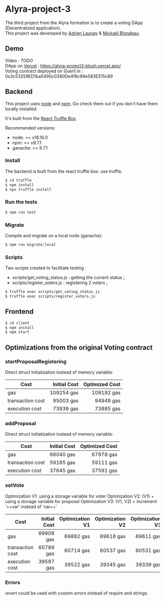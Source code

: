 # Alyra-project-3

The third project from the Alyra formation is to create a voting DApp (Decentralized application).  
This project was developed by [Adrien Launay](https://github.com/alowoa) & [Mickaël Blondeau](https://github.com/mickablondo).

## Demo
Video : <i>TODO</i>  
DApp on [Vercel](https://vercel.com/) : https://alyra-project3-blush.vercel.app/  
Voting contract deployed on Goerli in : 0x3c53259ED1ba5490c0380De4f8c66e583E515c89  

## Backend

This project uses [node](http://nodejs.org) and [npm](https://npmjs.com). Go check them out if you don't have them locally installed.

It's built from the [React Truffle Box](https://trufflesuite.com/boxes/react/).

Recommended versions:

* node: >= v18.16.0
* npm: >= v9.7.1
* ganache: >= 9.7.1

### Install

The backend is built from the react truffle box:  use truffle.

```sh
$ cd truffle 
$ npm install
$ npx truffle install
```

### Run the tests

```sh
$ npm run test
```

### Migrate

Compile and migrate on a local node (ganache):

```sh
$ npm run migrate:local
```

### Scripts

Two scripts created to facilitate testing :  
 - scripts/get_voting_status.js : getting the current status ;
 - scripts/register_voters.js : registering 2 voters ;

```sh
$ truffle exec scripts/get_voting_status.js
$ truffle exec scripts/register_voters.js
```

## Frontend

```sh
$ cd client
$ npm install
$ npm start
```

## Optimizations from the original Voting contract

### startProposalRegistering

Direct struct initialization instead of memory variable:

| Cost              | Initial Cost | Optimized Cost |
| ------------------| ------------:| --------------:|
| gas               |   109254 gas |     109192 gas |
| transaction cost  |    95003 gas |      94949 gas |
| execution cost    |    73939 gas |      73885 gas |

### addProposal

Direct struct initialization instead of memory variable:

| Cost              | Initial Cost | Optimized Cost |
| ------------------| ------------:| --------------:|
| gas               |   68040 gas |       67978 gas |
| transaction cost  |    59165 gas |      59111 gas |
| execution cost    |    37645 gas |      37591 gas |

### setVote

Optimization V1: using a storage variable for voter
Optimization V2: (V1) + using a storage variable for proposal
Optimization V3: (V1, V2) + increment '++var' instead of 'var++'

| Cost              | Initial Cost | Optimization V1 | Optimization V2 | Optimization V3 |
| ------------------| ------------:| ---------------:| ---------------:| ---------------:|
| gas               |    69908 gas |       69882 gas |       69618 gas |       69611 gas |
| transaction cost  |    60789 gas |       60714 gas |       60537 gas |       60531 gas |
| execution cost    |    39597 gas |       39522 gas |       39345 gas |       39339 gas |


### Errors

*revert* could be used with *custom errors* instead of *require* and strings.     
